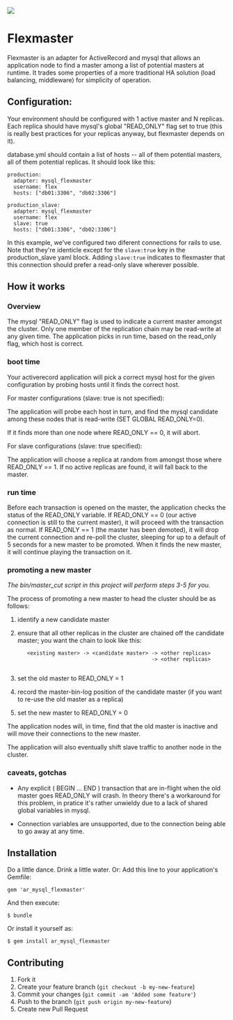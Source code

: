 ![](https://travis-ci.org/osheroff/ar_mysql_flexmaster.svg?branch=master)

# Flexmaster

Flexmaster is an adapter for ActiveRecord and mysql that allows an application node to find a master
among a list of potential masters at runtime.  It trades some properties of a more traditional
HA solution (load balancing, middleware) for simplicity of operation.

## Configuration:

Your environment should be configured with 1 active master and N replicas.  Each replica should have mysql's
global "READ_ONLY" flag set to true (this is really best practices for your replicas anyway, but flexmaster 
depends on it).

database.yml should contain a list of hosts -- all of them potential masters, all of them potential replicas.
It should look like this:

```
production:
  adapter: mysql_flexmaster
  username: flex
  hosts: ["db01:3306", "db02:3306"]

production_slave:
  adapter: mysql_flexmaster
  username: flex
  slave: true
  hosts: ["db01:3306", "db02:3306"]
```

In this example, we've configured two diferent connections for rails to use.  Note that they're identicle except for the `slave:true` key in the production_slave yaml block.
Adding `slave:true` indicates to flexmaster that this connection should prefer a read-only slave wherever possible.

## How it works

### Overview

The mysql "READ_ONLY" flag is used to indicate a current master amongst the cluster.  Only one member 
of the replication chain may be read-write at any given time.  The application picks in run time, based 
on the read_only flag, which host is correct.

### boot time

Your activerecord application will pick a correct mysql host for the given configuration by probing hosts until 
it finds the correct host.

For master configurations (slave: true is not specified):

The application will probe each host in turn, and find the mysql candidate among these nodes 
that is read-write (SET GLOBAL READ\_ONLY=0).

If it finds more than one node where READ_ONLY == 0, it will abort.

For slave configurations (slave: true specified):

The application will choose a replica at random from amongst those where READ_ONLY == 1.  If no active replicas are found, 
it will fall back to the master.

### run time

Before each transaction is opened on the master, the application checks the status of the READ_ONLY variable.
If READ\_ONLY == 0 (our active connection is still to the current master), it will proceed with the 
transaction as normal.  If READ\_ONLY == 1 (the master has been demoted), it will drop the current connection 
and re-poll the cluster, sleeping for up to a default of 5 seconds for 
a new master to be promoted.  When it finds the new master, it will continue playing the transaction on it.

### promoting a new master

*The bin/master_cut script in this project will perform steps 3-5 for you.*

The process of promoting a new master to head the cluster should be as follows:

1. identify a new candidate master
1. ensure that all other replicas in the cluster are chained off the candidate master; you want the 
   chain to look like this: 

   ```
      <existing master> -> <candidate master> -> <other replicas>
                                              -> <other replicas> 
        
   ```

1. set the old master to READ_ONLY = 1
1. record the master-bin-log position of the candidate master (if you want to re-use the old master as a replica)
1. set the new master to READ_ONLY = 0 

The application nodes will, in time, find that the old master is inactive and will move their connections to the 
new master. 

The application will also eventually shift slave traffic to another node in the cluster.

### caveats, gotchas

- Any explicit ( BEGIN ... END ) transaction that are in-flight when the old master goes READ_ONLY
  will crash.  In theory there's a workaround for this problem, in pratice it's rather unwieldy due
  to a lack of shared global variables in mysql.

- Connection variables are unsupported, due to the connection being able to go away at any time.

## Installation

Do a little dance.  Drink a little water.  Or:
Add this line to your application's Gemfile:

    gem 'ar_mysql_flexmaster'

And then execute:

    $ bundle

Or install it yourself as:

    $ gem install ar_mysql_flexmaster

## Contributing

1. Fork it
2. Create your feature branch (`git checkout -b my-new-feature`)
3. Commit your changes (`git commit -am 'Added some feature'`)
4. Push to the branch (`git push origin my-new-feature`)
5. Create new Pull Request


